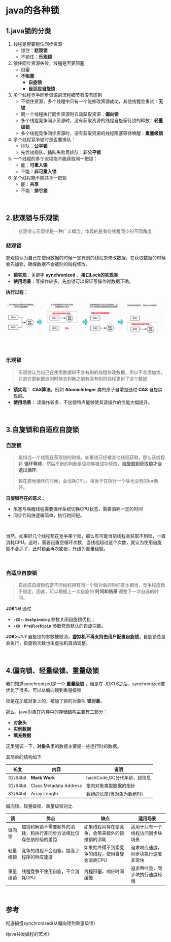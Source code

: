 # java的各种锁



## 1.java锁的分类

1. 线程是否要锁住同步资源
   - 锁住：**悲观锁**
   - 不锁住：**乐观锁**
2. 锁住同步资源失败，线程是否要阻塞
   - 阻塞
   - **不阻塞**
     - **自旋锁**
     - **自适应自旋锁** 
3. 多个线程竞争同步资源的流程细节有没有区别
   - 不锁住资源，多个线程中只有一个能修改资源成功，其他线程会重试：**无锁**
   - 同一个线程执行同步资源时自动获取资源：**偏向锁**
   - 多个线程竞争同步资源时，没有获取资源的线程自旋等待锁的释放：**轻量级锁**
   - 多个线程竞争同步资源时，没有获取资源的线程阻塞等待唤醒：**重量级锁**
4. 多个线程竞争锁时是否要排队：
   - 排队：**公平锁**
   - 先尝试插队，插队失败再排队：**非公平锁**
5. 一个线程的多个流程能不能获取同一把锁：
   - 能：**可重入锁**
   - 不能：**非可重入锁**
6. 多个线程能不能共享一把锁
   - 能：**共享**
   - 不能：**排它锁**

<br>

## 2.悲观锁与乐观锁

> 悲观锁与乐观锁是一种广义概念，体现的是看待线程同步的不同角度

### 悲观锁

悲观锁认为自己在使用数据的时候一定有别的线程来修改数据，在获取数据的时候会先加锁，确保数据不会被别的线程修改。

- **锁实现**：关键字 **synchronized** 、**接口Lock的实现类** 
- **使用场景**：写操作较多，先加锁可以保证写操作时数据正确。

**执行过程**：

![image](images/悲观锁执行过程.png)

<br>

### 乐观锁

> 乐观锁认为自己在使用数据时不会有别的线程修改数据，所以不会添加锁，只是在更新数据的时候去判断之前有没有别的线程更新了这个数据

- **锁实现**： **CAS算法**，例如 **AtomicInteger** 类的原子自增是通过 **CAS** 自旋实现的。
- **使用场景**： 读操作较多，不加锁特点能够使其读操作的性能大幅提升。

<br>

## 3.自旋锁和自适应自旋锁

### 自旋锁

> 是指当一个线程在获取锁的时候，如果锁已经被其他线程获取，那么该线程将 **循环等待**，然后不断的判断是否能够被成功获取，**自旋直到获取锁才会退出循环**。
>
> 锁在原地循环的时候，会消耗CPU，相当于在执行一个啥也没有的for循环。

**自旋锁存在的意义**：

- 阻塞与唤醒线程需要操作系统切换CPU状态，需要消耗一定的时间
- 同步代码块逻辑简单，执行时间短。

<br>

当然，如果好几个线程都在竞争某个锁，那么有可能当前线程会获取不到锁，一直消耗CPU。这时，需要设置空循环次数，当线程超过这个次数，就认为使用自旋锁不合适了，此时锁会再次膨胀，升级为重量级锁。

<br>

### 自适应自旋锁

> 自适应自旋锁假定不同线程持有同一个锁对象的时间基本相当，竞争程度趋于稳定，因此，可以根据上一次自旋的 **时间和结果** 调整下一次自选的时间。

**JDK1.6** 通过

-  **`-XX:-UseSpinning`** 参数关闭自旋锁优化；
- **`-XX：PreBlockSpin`** 参数修改默认的自旋次数。

**JDK>=1.7** 自旋锁的参数被取消，**虚拟机不再支持由用户配置自旋锁**，自旋锁总是会执行，自旋锁次数也由虚拟机自动调整。

<br>



## 4.偏向锁、轻量级锁、重量级锁

我们知道synchronized是一个 **重量级锁** ，但是在 JDK1.6之后，synchronized被优化了很多。可以从偏向锁到重量级锁

锁是在加载对象上的，被加了锁的对象叫 **锁对象**。

那么，java对象在内存中的存储结构主要有三部分：

- **对象头**
- **实例数据**
- **填充数据**

这里强调一下，**对象头**里的数据主要是一些运行时的数据。

其简单的结构如下

| 长度     | 内容                   | 说明                        |
| -------- | ---------------------- | --------------------------- |
| 32/64bit | **Mark Work**          | hashCode,GC分代年龄，锁信息 |
| 32/64bit | Class Metadata Address | 指向对象类型数据的指针      |
| 32/64bit | Array Length           | 数组的长度(当对象为数组时)  |



偏向锁、轻量级锁、重量级锁对比

| 锁       | 优点                                                         | 缺点                                           | 适用场景                           |
| -------- | ------------------------------------------------------------ | ---------------------------------------------- | ---------------------------------- |
| 偏向锁   | 加锁和解锁不需要额外的消耗，和执行非同步方法相比仅存在纳秒级的差距 | 如果线程间存在锁竞争，会带来额外的锁撤销的消耗 | 适用于只有一个线程访问同步块场景   |
| 轻量级锁 | 竞争的线程不会阻塞，提高了程序的响应速度                     | 如果始终得不到索竞争的线程，使用自旋会消耗CPU  | 追求响应速度，同步块执行速度非常快 |
| 重量级锁 | 线程竞争不使用自旋，不会消耗CPU                              | 线程阻塞，响应时间缓慢                         | 追求吞吐量，同步块执行速度较慢     |

<br>



## 参考

彻底搞懂synchronized(从偏向锁到重量级锁)<br>

《java并发编程的艺术》<br>




  



